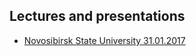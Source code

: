 ## Lectures and presentations 
*  [Novosibirsk State University 31.01.2017](nsu_31_01_2017/readme.md)